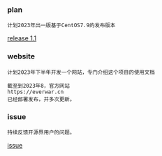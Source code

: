 ### plan
```
计划2023年出一版基于CentOS7.9的发布版本

```
<a href="https://everwar.cn/deploy/everwar_1_1" _target="blank" >release 1.1</a>

### website
```
计划2023年下半年开发一个网站，专门介绍这个项目的使用文档

截至到2023年8，官方网站
https://everwar.cn
已经部署发布，并多次更新。
```

### issue
```
持续反馈开源界用户的问题。
```
<a href="https://github.com/geektcp/everwar/issues" _target="blank" >issue</a>
